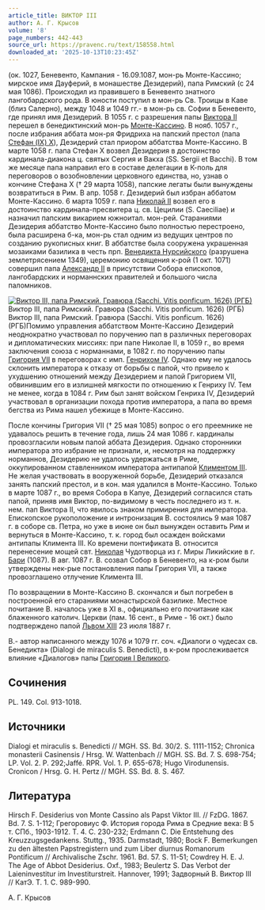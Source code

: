 ```yaml
---
article_title: ВИКТОР III
author: А. Г. Крысов
volume: '8'
page_numbers: 442-443
source_url: https://pravenc.ru/text/158558.html
downloaded_at: '2025-10-13T10:23:45Z'
---
```


(ок. 1027, Беневенто, Кампания - 16.09.1087, мон-рь Монте-Кассино; мирское имя Дауферий, в монашестве Дезидерий), папа Римский (с 24 мая 1086). Происходил из правившего в Беневенто знатного лангобардского рода. В юности поступил в мон-рь Св. Троицы в Каве (близ Салерно), между 1048 и 1049 гг.- в мон-рь св. Софии в Беневенто, где принял имя Дезидерий. В 1055 г. с разрешения папы [Виктора II](<https://pravenc.ru/text/Виктора II.html>) перешел в бенедиктинский мон-рь [Монте-Кассино](<https://pravenc.ru/text/Монте-Кассино католич  бенедиктинское аббатство.html>). В нояб. 1057 г., после избрания аббата мон-ря Фридриха на папский престол (папа [Стефан (IX) X](<https://pravenc.ru/text/Стефан (IX) X.html>)), Дезидерий стал приором аббатства Монте-Кассино. В марте 1058 г. папа Стефан X возвел Дезидерия в достоинство кардинала-диакона ц. святых Сергия и Вакха (SS. Sergii et Bacchi). В том же месяце папа направил его в составе делегации в К-поль для переговоров о возобновлении церковного единства, но, узнав о кончине Стефана X († 29 марта 1058), папские легаты были вынуждены возвратиться в Рим. В апр. 1058 г. Дезидерий был избран аббатом Монте-Кассино. 6 марта 1059 г. папа [Николай II](<https://pravenc.ru/text/Николай II.html>) возвел его в достоинство кардинала-пресвитера ц. св. Цецилии (S. Caeciliae) и назначил папским викарием южноитал. мон-рей. Стараниями Дезидерия аббатство Монте-Кассино было полностью перестроено, была расширена б-ка, мон-рь стал одним из ведущих центров по созданию рукописных книг. В аббатстве была сооружена украшенная мозаиками базилика в честь прп. [Венедикта Нурсийского](<https://pravenc.ru/text/Венедикт x5bБенедиктx5d Нурсийский.html>) (разрушена землетрясением 1349), церемонию освящения к-рой (1 окт. 1071) совершил папа [Александр II](<https://pravenc.ru/text/АЛЕКСАНДР II.html>) в присутствии Собора епископов, лангобардских и норманнских правителей и большого числа паломников.

[![Виктор III, папа Римский. Гравюра (Sacchi. Vitis ponficum. 1626) (РГБ)](https://pravenc.ru/data/786/463/1234/i200.jpg "Кликните для увеличения картинки")](https://pravenc.ru/data/786/463/1234/i400.jpg)Виктор III, папа Римский. Гравюра (Sacchi. Vitis ponficum. 1626) (РГБ)  
Виктор III, папа Римский. Гравюра (Sacchi. Vitis ponficum. 1626) (РГБ)Помимо управления аббатством Монте-Кассино Дезидерий неоднократно участвовал по поручению пап в различных переговорах и дипломатических миссиях: при папе Николае II, в 1059 г., во время заключения союза с норманнами, в 1082 г. по поручению папы [Григория VII](<https://pravenc.ru/text/ГРИГОРИЙ VII.html>) в переговорах с имп. [Генрихом IV](<https://pravenc.ru/text/Генрих IV.html>). Однако ему не удалось склонить императора к отказу от борьбы с папой, что привело к ухудшению отношений между Дезидерием и папой Григорием VII, обвинившим его в излишней мягкости по отношению к Генриху IV. Тем не менее, когда в 1084 г. Рим был занят войском Генриха IV, Дезидерий участвовал в организации похода против императора, а папа во время бегства из Рима нашел убежище в Монте-Кассино.

После кончины Григория VII († 25 мая 1085) вопрос о его преемнике не удавалось решить в течение года, лишь 24 мая 1086 г. кардиналы провозгласили новым папой аббата Дезидерия. Однако сторонники императора это избрание не признали, и, несмотря на поддержку норманнов, Дезидерию не удалось удержаться в Риме, оккупированном ставленником императора антипапой [Климентом III](<https://pravenc.ru/text/Климентом III.html>). Не желая участвовать в вооруженной борьбе, Дезидерий отказался занять папский престол, и в кон. мая удалился в Монте-Кассино. Только в марте 1087 г., во время Собора в Капуе, Дезидерий согласился стать папой, приняв имя Виктор, по-видимому в честь последнего из т. н. нем. пап Виктора II, что явилось знаком примирения для императора. Епископское рукоположение и интронизация В. состоялись 9 мая 1087 г. в соборе св. Петра, но уже в июне он был вынужден оставить Рим и вернуться в Монте-Кассино, т. к. город был осажден войсками антипапы Климента III. Ко времени понтификата В. относится перенесение мощей свт. [Николая](https://pravenc.ru/text/Николай.html) Чудотворца из г. Миры Ликийские в г. [Бари](https://pravenc.ru/text/Бари.html) (1087). В авг. 1087 г. В. созвал Собор в Беневенто, на к-ром были утверждены нек-рые постановления папы Григория VII, а также провозглашено отлучение Климента III.

По возвращении в Монте-Кассино В. скончался и был погребен в построенной его стараниями монастырской базилике. Местное почитание В. началось уже в XI в., официально его почитание как блаженного католич. Церкви (пам. 16 сент., в Риме - 16 окт.) было подтверждено папой [Львом XIII](<https://pravenc.ru/text/Лев XIII.html>) 23 июля 1887 г.

В.- автор написанного между 1076 и 1079 гг. соч. «Диалоги о чудесах св. Бенедикта» (Dialogi de miraculis S. Benedicti), в к-ром прослеживается влияние «Диалогов» папы [Григория I Великого](<https://pravenc.ru/text/Григорий I Великий.html>).

## Сочинения

PL. 149. Col. 913-1018.

## Источники

Dialogi et miraculis s. Benedicti // MGH. SS. Bd. 30/2. S. 1111-1152; Chronica monasterii Casinensis / Hrsg. W. Wattenbach // MGH. SS. Bd. 7. S. 698-754; LP. Vol. 2. P. 292;Jaffé. RPR. Vol. 1. P. 655-678; Hugo Virodunensis. Cronicon / Hrsg. G. H. Pertz // MGH. SS. Bd. 8. S. 467.

## Литература

Hirsch F. Desiderius von Monte Cassino als Papst Viktor III. // FzDG. 1867. Bd. 7. S. 1-112; Грегоровиус Ф. История города Рима в Средние века: В 5 т. СПб., 1903-1912. Т. 4. С. 230-232; Erdmann C. Die Entstehung des Kreuzzugsgedankens. Stuttg., 1935. Darmstadt, 1980; Bock F. Bemerkungen zu den ältesten Papstregistern und zum Liber diurnus Romanorum Pontificum // Archivalische Zschr. 1961. Bd. 57. S. 11-51; Cowdrey H. E. J. The Age of Abbot Desiderius. Oxf., 1983; Beulertz S. Das Verbot der Laieninvestitur im Investiturstreit. Hannover, 1991; Задворный В. Виктор III // КатЭ. Т. 1. С. 989-990.

А. Г. Крысов
